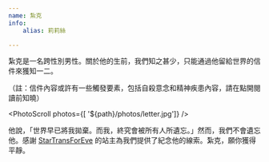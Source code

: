 ```yaml
---
name: 紮克
info:
    alias: 莉莉絲

---
```


紮克是一名跨性別男性。關於他的生前，我們知之甚少，只能通過他留給世界的信件來獲知一二。

（註：信件內容或許有一些觸發要素，包括自殺意念和精神疾患內容，請在點開閱讀前知曉）

<PhotoScroll photos={[ '${path}/photos/letter.jpg']} />

他說，「世界早已將我拋棄。而我，終究會被所有人所遺忘。」然而，我們不會遺忘他。感謝 [StarTransForEve](https://startransforeve.com/) 的站主為我們提供了紀念他的線索。紮克，願你獲得平靜。
